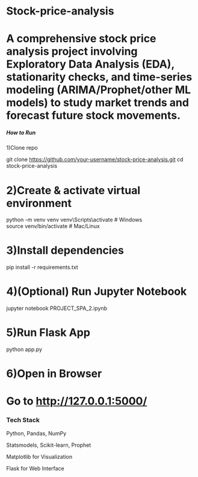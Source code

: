 # Stock-price-analysis
A comprehensive stock price analysis project involving Exploratory Data Analysis (EDA), stationarity checks, and time-series modeling (ARIMA/Prophet/other ML models) to study market trends and forecast future stock movements.
=====================================================================================================================================================================================================================
##### How to Run

1)Clone repo

git clone https://github.com/your-username/stock-price-analysis.git
cd stock-price-analysis


# 2)Create & activate virtual environment

python -m venv venv
venv\Scripts\activate   # Windows  
source venv/bin/activate # Mac/Linux


# 3)Install dependencies

pip install -r requirements.txt


# 4)(Optional) Run Jupyter Notebook

jupyter notebook PROJECT_SPA_2.ipynb


# 5)Run Flask App

python app.py


# 6)Open in Browser
 Go to http://127.0.0.1:5000/
=====================================================================================================================================================================================================================
### Tech Stack

Python, Pandas, NumPy

Statsmodels, Scikit-learn, Prophet

Matplotlib for Visualization

Flask for Web Interface
